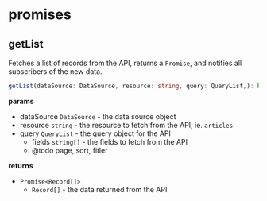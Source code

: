 # promises

## getList

Fetches a list of records from the API, returns a `Promise`, and notifies all subscribers of the new data.

```ts
getList(dataSource: DataSource, resource: string, query: QueryList,): Promise<Record[]>
```

**params**

- dataSource `DataSource` - the data source object
- resource `string` - the resource to fetch from the API, ie. `articles`
- query `QueryList` - the query object for the API
  - fields `string[]` - the fields to fetch from the API
  - @todo page, sort, fitler

**returns**

- `Promise<Record[]>`
  - `Record[]` - the data returned from the API
